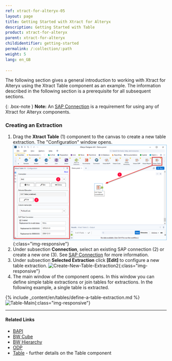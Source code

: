 ```yaml
---
ref: xtract-for-alteryx-05
layout: page
title: Getting Started with Xtract for Alteryx
description: Getting Started with Table
product: xtract-for-alteryx
parent: xtract-for-alteryx
childidentifier: getting-started
permalink: /:collection/:path
weight: 5
lang: en_GB

---
```

The following section gives a general introduction to working with Xtract for Alteryx using the Xtract Table component as an example.
The information described in the following section is a prerequisite for all subsequent sections.

{: .box-note }
**Note:** An [SAP Connection](./sap-connection) is a requirement for using any of Xtract for Alteryx components.

### Creating an Extraction

1. Drag the **Xtract Table** (1) component to the canvas to create a new table extraction. The "Configuration" window opens.
![Create-New-Table-Extraction](/img/content/xfa/xfa_create_table_extraction_01.png){:class="img-responsive"}
2. Under subsection **Connection**, select an existing SAP connection (2) or create a new one (3). See [SAP Connection](./sap-connection) for more information.
3. Under subsection **Selected Extraction** click **[Edit]**  to configure a new table extraction.
![Create-New-Table-Extraction2](/img/content/xfa_create_table_extraction_02.png){:class="img-responsive"}
4. The main window of the component opens. In this window you can define simple table extractions or join tables for extractions. In the following example, a single table is extracted.

{% include _content/en/tables/define-a-table-extraction.md  %}
![Table-Main](/img/content/xfa/xfa-table-preview.png){:class="img-responsive"}

*****
#### Related Links
- [BAPI](./bapi)
- [BW Cube](./bw-cube)
- [BW Hierarchy](./hierarchy)
- [ODP](./odp)
- [Table](./table) - further details on the Table component





